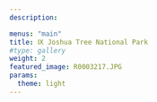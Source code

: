 ```yaml
---
description: 

menus: "main"
title: Ⅸ Joshua Tree National Park
#type: gallery
weight: 2
featured_image: R0003217.JPG
params:
  theme: light
---
```

